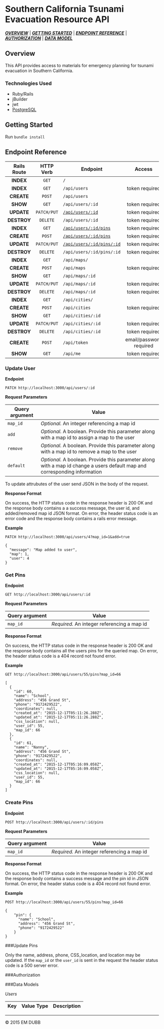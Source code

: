 # Southern California Tsunami Evacuation Resource API

_**[OVERVIEW](#overview)**_ | 
_**[GETTING STARTED](#start)**_ | 
_**[ENDPOINT REFERENCE](#endpoint)**_ | 
_**[AUTHORIZATION](#auth)**_ | 
_**[DATA MODEL](#model)**_

<a name="overview"></a>
## Overview

This API provides access to materials for emergency planning for tsunami evacuation
in Southern California.

### Technologies Used

* Ruby/Rails
* jBuilder
* jwt
* [PostgreSQL](http://www.postgresql.org/docs/)

<a name="start"></a>
## Getting Started

Run `bundle install`

<a name="endpoint"></a>
## Endpoint Reference

Rails Route | HTTP Verb  | Endpoint                                | Access    
:----------:|:----------:|-----------------------------------------|:---------------:
**INDEX**   | `GET`      | `/`                                     | 
**INDEX**   | `GET`      | `/api/users`                            | token required
**CREATE**  | `POST`     | `/api/users`                            | 
**SHOW**    | `GET`      | `/api/users/:id`                        | token required
**UPDATE**  | `PATCH/PUT`| [`/api/users/:id`](#postUser)           | token required
**DESTROY** | `DELETE`   | `/api/users/:id`                        | token required
**INDEX**   | `GET`      | [`/api/users/:id/pins`](#getPins)       | token required
**CREATE**  | `POST`     | [`/api/users/:id/pins`](#createPins)    | token required
**UPDATE**  | `PATCH/PUT`| [`/api/users/:id/pins/:id`](#updatePins)| token required
**DESTROY** | `DELETE`   | `/api/users/:id/pins/:id`               | token required
**INDEX**   | `GET`      | `/api/maps/`                            | 
**CREATE**  | `POST`     | `/api/maps`                             | token required
**SHOW**    | `GET`      | `/api/maps/:id`                         | 
**UPDATE**  | `PATCH/PUT`| `/api/maps/:id`                         | token required
**DESTROY** | `DELETE`   | `/api/maps/:id`                         | token required
**INDEX**   | `GET`      | `/api/cities/`                          | 
**CREATE**  | `POST`     | `/api/cities`                           | token required
**SHOW**    | `GET`      | `/api/cities/:id`                       | 
**UPDATE**  | `PATCH/PUT`| `/api/cities/:id`                       | token required
**DESTROY** | `DELETE`   | `/api/cities/:id`                       | token required
**CREATE**  | `POST`     | `/api/token`                            | email/password required
**SHOW**    | `GET`      | `/api/me`                               | token required

<a name="postUser"></a>
### Update User 

**Endpoint**

```PATCH http://localhost:3000/api/users/:id```

**Request Parameters**

Query argument | Value
---------------|------------------------------
`map_id`       | *Optional.* An integer referencing a map id
`add`          | *Optional.* A boolean. Provide this parameter along with a map id to assign a map to the user
`remove`       | *Optional.* A boolean. Provide this parameter along with a map id to remove a map to the user
`default`      | *Optional.* A boolean. Provide this parameter along with a map id change a users default map and corresponding information

To update attrubutes of the user send JSON in the body of the request.

**Response Format**

On success, the HTTP status code in the response header is 200 OK and the response body contains a a success message, the user id, and added/removed map id JSON format. On error, the header status code is an error code and the response body contains a rails error message.

**Example**

```PATCH http://localhost:3000/api/users/4?map_id=1&add=true```
```
{
  "message": "Map added to user",
  "map": 1,
  "user": 4
}
```
<a name="getPins"></a>
### Get Pins

**Endpoint**

```GET http://localhost:3000/api/users/:id```


**Request Parameters**

Query argument | Value
---------------|------------------------------
`map_id`       | *Required.* An integer referencing a map id

**Response Format**

On success, the HTTP status code in the response header is 200 OK and the response body contains all the users pins for the queried map. On error, the header status code is a 404 record not found error.

**Example**

```GET http://localhost:3000/api/users/55/pins?map_id=66```

```
[
  {
    "id": 60,
    "name": "School",
    "address": "456 Grand St",
    "phone": "9172429522",
    "coordinates": null,
    "created_at": "2015-12-17T05:11:26.288Z",
    "updated_at": "2015-12-17T05:11:26.288Z",
    "css_location": null,
    "user_id": 55,
    "map_id": 66
  },
  {
    "id": 61,
    "name": "Nanny",
    "address": "456 Grand St",
    "phone": "9172429522",
    "coordinates": null,
    "created_at": "2015-12-17T05:16:09.058Z",
    "updated_at": "2015-12-17T05:16:09.058Z",
    "css_location": null,
    "user_id": 55,
    "map_id": 66
  }
]
```

<a name="createPins"></a>
### Create Pins

**Endpoint**

```POST http://localhost:3000/api/users/:id/pins```

**Request Parameters**

Query argument | Value
---------------|------------------------------
`map_id`       | *Required.* An integer referencing a map id

**Response Format**

On success, the HTTP status code in the response header is 200 OK and the response body contains a success message and the pin id in JSON format. On error, the header status code is a 404 record not found error.

**Example**

```POST http://localhost:3000/api/users/55/pins?map_id=66```

```
{ 
    "pin": {
      "name": "School",
      "address": "456 Grand St",
      "phone": "9172429522"
    }
}
```

<a name="updatePins"></a>
###Update Pins

Only the name, address, phone, CSS_location, and location may be updated. If the `map_id` or the `user_id` is sent in the request the header status code is a 500 server error.

<a name="auth"></a>
###Authorization

<a name="model"></a>
###Data Models

*Users*

Key       | Value Type       | Description 
----------|------------------|----------------------------------


---
© 2015 EM DUBB
